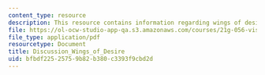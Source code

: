 ```yaml
---
content_type: resource
description: This resource contains information regarding wings of desire.
file: https://ol-ocw-studio-app-qa.s3.amazonaws.com/courses/21g-056-visual-histories-german-cinema-1945-to-present-fall-2003/bfbdf22525759b82b380c3393f9cbd2d_MIT21G_056F03_wings_of.pdf
file_type: application/pdf
resourcetype: Document
title: Discussion_Wings_of_Desire
uid: bfbdf225-2575-9b82-b380-c3393f9cbd2d
---
```

